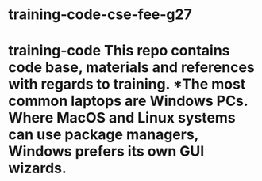 # training-code-cse-fee-g27
# training-code This repo contains code base, materials and references with regards to training.  *The most common laptops are Windows PCs. Where MacOS and Linux systems can use package managers, Windows prefers its own GUI wizards.
